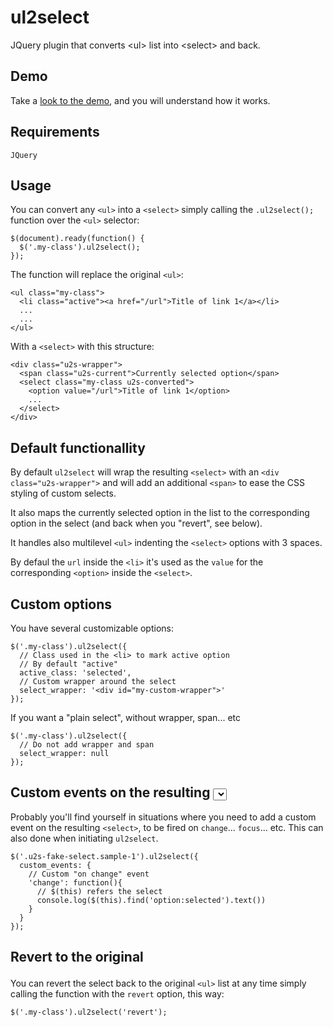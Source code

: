 # ul2select
JQuery plugin that converts &lt;ul> list into &lt;select> and back.

## Demo

Take a [look to the demo](https://rawgit.com/carloscabo/ul2select/master/index.html), and you will understand how it works.

## Requirements

`JQuery`

## Usage

You can convert any `<ul>` into a `<select>` simply calling the `.ul2select();` function over the `<ul>` selector:

    $(document).ready(function() {
      $('.my-class').ul2select();
    });

The function will replace the original `<ul>`:

    <ul class="my-class">
      <li class="active"><a href="/url">Title of link 1</a></li>
      ...
      ...
    </ul>

With a `<select>` with this structure:

    <div class="u2s-wrapper">
      <span class="u2s-current">Currently selected option</span>
      <select class="my-class u2s-converted">
        <option value="/url">Title of link 1</option>
        ...
      </select>
    </div>

## Default functionallity

By default `ul2select` will wrap the resulting `<select>` with an `<div class="u2s-wrapper">` and will add an additional `<span>` to ease the CSS styling of custom selects.

It also maps the currently selected option in the list to the corresponding option in the select (and back when you "revert", see below).

It handles also multilevel `<ul>` indenting the `<select>` options with 3 spaces.

By defaul the `url` inside the `<li>` it's used as the `value` for the corresponding `<option>` inside the `<select>`.

## Custom options

You have several customizable options:

    $('.my-class').ul2select({
      // Class used in the <li> to mark active option
      // By default "active"
      active_class: 'selected',
      // Custom wrapper around the select
      select_wrapper: '<div id="my-custom-wrapper">'
    });

If you want a "plain select", without wrapper, span... etc

    $('.my-class').ul2select({
      // Do not add wrapper and span
      select_wrapper: null
    });

## Custom events on the resulting <select>

Probably you'll find yourself in situations where you need to add a custom event on the resulting `<select>`, to be fired on `change`... `focus`... etc. This can also done when initiating `ul2select`.

    $('.u2s-fake-select.sample-1').ul2select({
      custom_events: {
        // Custom "on change" event
        'change': function(){
          // $(this) refers the select
          console.log($(this).find('option:selected').text())
        }
      }
    });

## Revert to the original <ul>

You can revert the select back to the original `<ul>` list at any time simply calling the function with the `revert` option, this way:

    $('.my-class').ul2select('revert');
